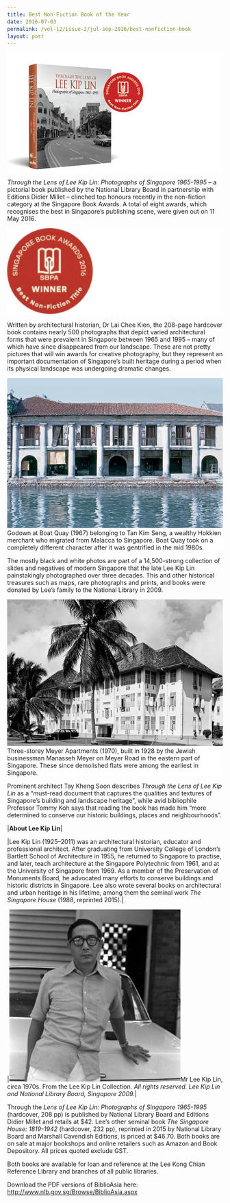 ```yaml
---
title: Best Non-Fiction Book of the Year
date: 2016-07-03
permalink: /vol-12/issue-2/jul-sep-2016/best-nonfiction-book
layout: post
---
```

<div style="background-color: white;"><br><img src="/images/Vol-12-issue-2/best-non-fiction-book/01a-nonfictionbook.jpg"></div>

*Through the Lens of Lee Kip Lin: Photographs of Singapore 1965-1995* – a pictorial book published by the National Library Board in partnership with Editions Didier Millet – clinched top honours recently in the non-fiction category at the Singapore Book Awards. A total of eight awards, which recognises the best in Singapore’s publishing scene, were given out on 11 May 2016.

<div style="background-color: white;"><img style="width:200px" src="/images/Vol-12-issue-2/best-non-fiction-book/02-nonfictionbook.jpg"></div>

Written by architectural historian, Dr Lai Chee Kien, the 208-page hardcover book contains nearly 500 photographs that depict varied architectural forms that were prevalent in Singapore between 1965 and 1995 – many of which have since disappeared from our landscape. These are not pretty pictures that will win awards for creative photography, but they represent an important documentation of Singapore’s built heritage during a period when its physical landscape was undergoing dramatic changes.

<div style="background-color: white;"><img src="/images/Vol-12-issue-2/best-non-fiction-book/03-nonfictionbook.png">Godown at Boat Quay (1967) belonging to Tan Kim Seng, a wealthy Hokkien merchant who migrated from Malacca to Singapore. Boat Quay took on a completely different character after it was gentrified in the mid 1980s.</div>

The mostly black and white photos are part of a 14,500-strong collection of slides and negatives of modern Singapore that the late Lee Kip Lin painstakingly photographed over three decades. This and other historical treasures such as maps, rare photographs and prints, and books were donated by Lee’s family to the National Library in 2009.

<div style="background-color: white;"><img src="/images/Vol-12-issue-2/best-non-fiction-book/04-nonfictionbook.png">Three-storey Meyer Apartments (1970), built in 1928 by the Jewish businessman Manasseh Meyer on Meyer Road in the eastern part of Singapore. These since demolished flats were among the earliest in Singapore.</div>

Prominent architect Tay Kheng Soon describes *Through the Lens of Lee Kip Lin* as a “must-read document that captures the qualities and textures of Singapore’s building and landscape heritage”, while avid bibliophile Professor Tommy Koh says that reading the book has made him “more determined to conserve our historic buildings, places and neighbourhoods”.

|**About Lee Kip Lin**|

|Lee Kip Lin (1925–2011) was an architectural historian, educator and professional architect. After graduating from University College of London’s Bartlett School of Architecture in 1955, he returned to Singapore to practise, and later, teach architecture at the Singapore Polytechnic from 1961, and at the University of Singapore from 1969. As a member of the Preservation of Monuments Board, he advocated many efforts to conserve buildings and historic districts in Singapore. Lee also wrote several books on architectural and urban heritage in his lifetime, among them the seminal work *The Singapore House* (1988, reprinted 2015).|

|<img style="width:400px" src="/images/Vol-12-issue-2/best-non-fiction-book/05-nonfictionbook.jpg">Mr Lee Kip Lin, circa 1970s. From the Lee Kip Lin Collection. <i>All rights reserved. Lee Kip Lin and National Library Board, Singapore 2009.</i></div>|

Through the *Lens of Lee Kip Lin: Photographs of Singapore 1965-1995* (hardcover, 208 pp) is published by National Library Board and Editions Didier Millet and retails at $42. Lee’s other seminal book *The Singapore House: 1819-1942* (hardcover, 232 pp), reprinted in 2015 by National Library Board and Marshall Cavendish Editions, is priced at $46.70. Both books are on sale at major bookshops and online retailers such as Amazon and Book Depository. All prices quoted exclude GST.

Both books are available for loan and reference at the Lee Kong Chian Reference Library and branches of all public libraries.

Download the PDF versions of BiblioAsia here: http://www.nlb.gov.sg/Browse/BiblioAsia.aspx